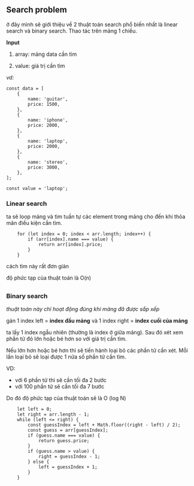 ## Search problem

ở đây mình sẽ giới thiệu về 2 thuật toán search phổ biến nhất là linear search và binary search. Thao tác trên mảng 1 chiều.

**Input**

1. array: mảng data cần tìm

2. value: giá trị cần tìm

*vd:*
```
const data = [
    {
        name: 'guitar',
        price: 1500,
    },
    {
        name: 'iphone',
        price: 2000,
    },
    {
        name: 'laptop',
        price: 2000,
    },
    {
        name: 'stereo',
        price: 3000,
    },
];

const value = 'laptop';
```

### Linear search  
ta sẽ loop mảng và tìm tuần tự các element trong mảng cho đến khi thỏa mãn điều kiện cần tìm.

```
    for (let index = 0; index < arr.length; index++) {
        if (arr[index].name === value) {
            return arr[index].price;
        }
    }
```

cách tìm này rất đơn giản

độ phức tạp của thuật toán là O(n)

##
### Binary search
*thuật toán này chỉ hoạt động đúng khi mảng đã được sắp xếp*

gán 1 index left = **index đầu mảng** và 1 index right = **index cuối của mảng**

ta lấy 1 index ngẫu nhiên (thường là index ở giữa mảng). Sau đó xét xem phần tử đó lớn hoặc bé hơn so với giá trị cần tìm.

Nếu lớn hơn hoặc bé hơn thì sẽ tiến hành loại bỏ các phần tử cần xét. Mỗi lần loại bỏ sẽ loại được 1 nửa số phần tử cần tìm.

VD: 
- với 6 phần tử thì sẽ cần tối đa 2 bước
- với 100 phần tử sẽ cần tối đa 7 bước

Do đó độ phức tạp của thuật toán sẽ là O (log N)


```
    let left = 0;
    let right = arr.length - 1;
    while (left <= right) {
        const guessIndex = left + Math.floor((right - left) / 2);
        const guess = arr[guessIndex];
        if (guess.name === value) {
            return guess.price;
        }
        if (guess.name > value) {
            right = guessIndex - 1;
        } else {
            left = guessIndex + 1;
        }
    }
```
